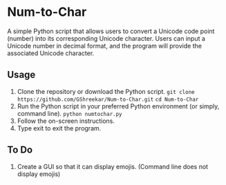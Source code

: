 # Num-to-Char
A simple Python script that allows users to convert a Unicode code point (number) into its corresponding Unicode character. Users can input a Unicode number in decimal format, and the program will provide the associated Unicode character.

## Usage
1. Clone the repository or download the Python script.
  `git clone https://github.com/GShreekar/Num-to-Char.git`
  `cd Num-to-Char`
3. Run the Python script in your preferred Python environment (or simply, command line).
  `python numtochar.py`
4. Follow the on-screen instructions.
5. Type exit to exit the program.

## To Do
1. Create a GUI so that it can display emojis. (Command line does not display emojis)
